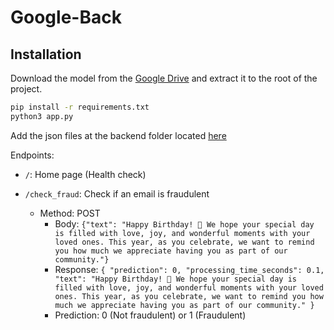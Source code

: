 # Google-Back

## Installation

Download the model from the [Google Drive](https://drive.google.com/file/d/1tayJ8a2w-o2tSxGoFeX-7MF-M7lZfzu6/view?usp=sharing) and extract it to the root of the project.

```bash
pip install -r requirements.txt
python3 app.py
```

Add the json files at the backend folder located [here](https://drive.google.com/drive/folders/1eiTce_MOM5j1dOTHiOh5fLH9txmbKf2y?usp=sharing)

Endpoints:

- `/`: Home page (Health check)

- `/check_fraud`: Check if an email is fraudulent
  - Method: POST
    - Body: `{"text": "Happy Birthday! 🎂 We hope your special day is filled with love, joy, and wonderful moments with your loved ones. This year, as you celebrate, we want to remind you how much we appreciate having you as part of our community."}`
    - Response: `{
        "prediction": 0,
        "processing_time_seconds": 0.1,
        "text": "Happy Birthday! 🎂 We hope your special day is filled with love, joy, and wonderful moments with your loved ones. This year, as you celebrate, we want to remind you how much we appreciate having you as part of our community."
    }`
    - Prediction: 0 (Not fraudulent) or 1 (Fraudulent)
